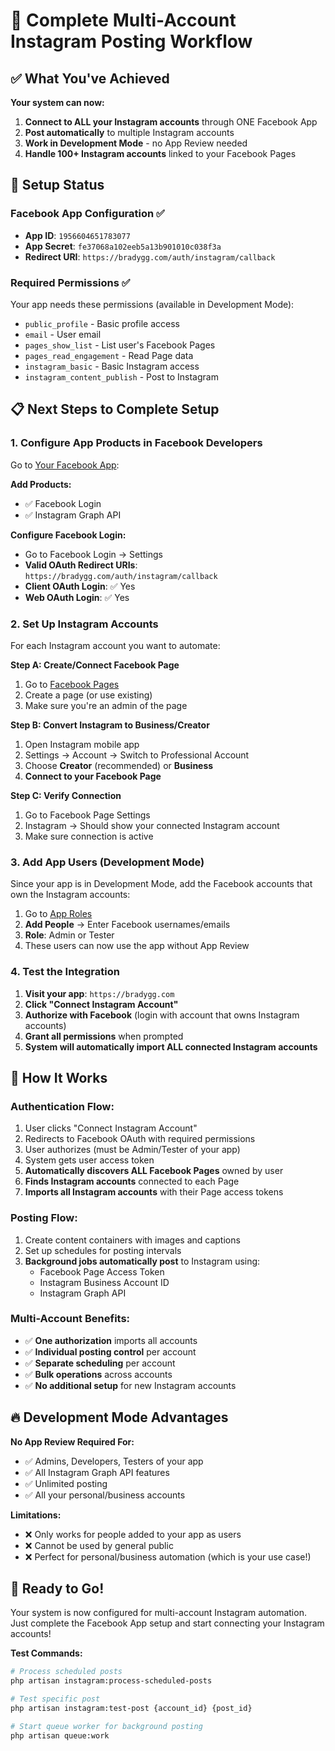 # 🚀 Complete Multi-Account Instagram Posting Workflow

## ✅ What You've Achieved

**Your system can now:**
1. **Connect to ALL your Instagram accounts** through ONE Facebook App
2. **Post automatically** to multiple Instagram accounts
3. **Work in Development Mode** - no App Review needed
4. **Handle 100+ Instagram accounts** linked to your Facebook Pages

## 🔧 Setup Status

### Facebook App Configuration ✅
- **App ID**: `1956604651783077`
- **App Secret**: `fe37068a102eeb5a13b901010c038f3a`
- **Redirect URI**: `https://bradygg.com/auth/instagram/callback`

### Required Permissions ✅
Your app needs these permissions (available in Development Mode):
- `public_profile` - Basic profile access
- `email` - User email
- `pages_show_list` - List user's Facebook Pages
- `pages_read_engagement` - Read Page data
- `instagram_basic` - Basic Instagram access
- `instagram_content_publish` - Post to Instagram

## 📋 Next Steps to Complete Setup

### 1. Configure App Products in Facebook Developers

Go to [Your Facebook App](https://developers.facebook.com/apps/1956604651783077/):

**Add Products:**
- ✅ Facebook Login
- ✅ Instagram Graph API

**Configure Facebook Login:**
- Go to Facebook Login → Settings
- **Valid OAuth Redirect URIs**: `https://bradygg.com/auth/instagram/callback`
- **Client OAuth Login**: ✅ Yes
- **Web OAuth Login**: ✅ Yes

### 2. Set Up Instagram Accounts

For each Instagram account you want to automate:

**Step A: Create/Connect Facebook Page**
1. Go to [Facebook Pages](https://www.facebook.com/pages/create)
2. Create a page (or use existing)
3. Make sure you're an admin of the page

**Step B: Convert Instagram to Business/Creator**
1. Open Instagram mobile app
2. Settings → Account → Switch to Professional Account
3. Choose **Creator** (recommended) or **Business**
4. **Connect to your Facebook Page**

**Step C: Verify Connection**
1. Go to Facebook Page Settings
2. Instagram → Should show your connected Instagram account
3. Make sure connection is active

### 3. Add App Users (Development Mode)

Since your app is in Development Mode, add the Facebook accounts that own the Instagram accounts:

1. Go to [App Roles](https://developers.facebook.com/apps/1956604651783077/roles/roles/)
2. **Add People** → Enter Facebook usernames/emails
3. **Role**: Admin or Tester
4. These users can now use the app without App Review

### 4. Test the Integration

1. **Visit your app**: `https://bradygg.com`
2. **Click "Connect Instagram Account"**
3. **Authorize with Facebook** (login with account that owns Instagram accounts)
4. **Grant all permissions** when prompted
5. **System will automatically import ALL connected Instagram accounts**

## 🎯 How It Works

### Authentication Flow:
1. User clicks "Connect Instagram Account"
2. Redirects to Facebook OAuth with required permissions
3. User authorizes (must be Admin/Tester of your app)
4. System gets user access token
5. **Automatically discovers ALL Facebook Pages** owned by user
6. **Finds Instagram accounts** connected to each Page
7. **Imports all Instagram accounts** with their Page access tokens

### Posting Flow:
1. Create content containers with images and captions
2. Set up schedules for posting intervals
3. **Background jobs automatically post** to Instagram using:
   - Facebook Page Access Token
   - Instagram Business Account ID
   - Instagram Graph API

### Multi-Account Benefits:
- ✅ **One authorization** imports all accounts
- ✅ **Individual posting control** per account
- ✅ **Separate scheduling** per account
- ✅ **Bulk operations** across accounts
- ✅ **No additional setup** for new Instagram accounts

## 🔥 Development Mode Advantages

**No App Review Required For:**
- ✅ Admins, Developers, Testers of your app
- ✅ All Instagram Graph API features
- ✅ Unlimited posting
- ✅ All your personal/business accounts

**Limitations:**
- ❌ Only works for people added to your app as users
- ❌ Cannot be used by general public
- ❌ Perfect for personal/business automation (which is your use case!)

## 🚀 Ready to Go!

Your system is now configured for multi-account Instagram automation. Just complete the Facebook App setup and start connecting your Instagram accounts!

**Test Commands:**
```bash
# Process scheduled posts
php artisan instagram:process-scheduled-posts

# Test specific post
php artisan instagram:test-post {account_id} {post_id}

# Start queue worker for background posting
php artisan queue:work
```
